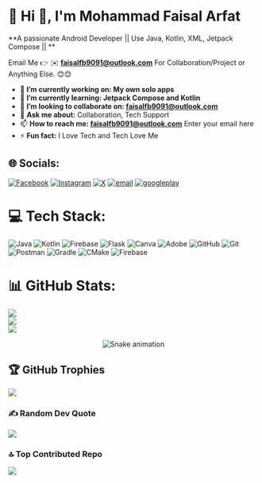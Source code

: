 # 💫 Hi 👋, I'm Mohammad Faisal Arfat
**A passionate Android Developer || Use Java, Kotlin, XML, Jetpack Compose || **

Email Me 👉 ✉️ **faisalfb9091@outlook.com** For Collaboration/Project or Anything Else. 😊😊

- 🔭 **I’m currently working on: My own solo apps**
- 🌱 **I’m currently learning: Jetpack Compose and Kotlin**
- 👯 **I’m looking to collaborate on: faisalfb9091@outlook.com**
- 💬 **Ask me about:** Collaboration, Tech Support
- 📫 **How to reach me: faisalfb9091@outlook.com** Enter your email here
- ⚡ **Fun fact:** I Love Tech and Tech Love Me


## 🌐 Socials:
[![Facebook](https://img.shields.io/badge/Facebook-%231877F2.svg?logo=Facebook&logoColor=white)](https://facebook.com/faisalfb9091@gmail.com) [![Instagram](https://img.shields.io/badge/Instagram-%23E4405F.svg?logo=Instagram&logoColor=white)](https://instagram.com/faisal_apps_dev) [![X](https://img.shields.io/badge/X-black.svg?logo=X&logoColor=white)](https://x.com/faisal_apps_dev) [![email](https://img.shields.io/badge/Email-D14836?logo=gmail&logoColor=white)](mailto:faisalfb9091@gmail.com) [![googleplay](https://imgs.search.brave.com/Ktsh9KTKZmP1eiwpEcAVnelmpC3RfFIs6TKbbnILrEk/rs:fit:860:0:0:0/g:ce/aHR0cHM6Ly9jZG4y/Lmljb25maW5kZXIu/Y29tL2RhdGEvaWNv/bnMvcm91bmQtc29j/aWFsLW1lZGlhLTIv/NTgvZ29vZ2xlX3Bs/YXkucG5n)](https://www.appbrain.com/dev/ATG+Android+Studio.inc/) 


# 💻 Tech Stack:
![Java](https://img.shields.io/badge/java-%23ED8B00.svg?style=for-the-badge&logo=openjdk&logoColor=white) ![Kotlin](https://img.shields.io/badge/kotlin-%237F52FF.svg?style=for-the-badge&logo=kotlin&logoColor=white) ![Firebase](https://img.shields.io/badge/firebase-%23039BE5.svg?style=for-the-badge&logo=firebase) ![Flask](https://img.shields.io/badge/flask-%23000.svg?style=for-the-badge&logo=flask&logoColor=white) ![Canva](https://img.shields.io/badge/Canva-%2300C4CC.svg?style=for-the-badge&logo=Canva&logoColor=white) ![Adobe](https://img.shields.io/badge/adobe-%23FF0000.svg?style=for-the-badge&logo=adobe&logoColor=white) ![GitHub](https://img.shields.io/badge/github-%23121011.svg?style=for-the-badge&logo=github&logoColor=white) ![Git](https://img.shields.io/badge/git-%23F05033.svg?style=for-the-badge&logo=git&logoColor=white) ![Postman](https://img.shields.io/badge/Postman-FF6C37?style=for-the-badge&logo=postman&logoColor=white) ![Gradle](https://img.shields.io/badge/Gradle-02303A.svg?style=for-the-badge&logo=Gradle&logoColor=white) ![CMake](https://img.shields.io/badge/CMake-%23008FBA.svg?style=for-the-badge&logo=cmake&logoColor=white) ![Firebase](https://img.shields.io/badge/firebase-a08021?style=for-the-badge&logo=firebase&logoColor=ffcd34)
# 📊 GitHub Stats:
![](https://github-readme-stats.vercel.app/api?username=faisalappsdev&theme=blue-green&hide_border=false&include_all_commits=false&count_private=true)<br/>
![](https://nirzak-streak-stats.vercel.app/?user=faisalappsdev&theme=blue-green&hide_border=false)<br/>
![](https://github-readme-stats.vercel.app/api/top-langs/?username=faisalappsdev&theme=blue-green&hide_border=false&include_all_commits=false&count_private=true&layout=compact)

<!-- Snake Game Repo View -->

<div align="center">
  <img src="https://profile-readme-generator.com/assets/snake.svg" alt="Snake animation" />
</div>

## 🏆 GitHub Trophies
![](https://github-profile-trophy.vercel.app/?username=faisalappsdev&theme=radical&no-frame=false&no-bg=true&margin-w=4)

### ✍️ Random Dev Quote
![](https://quotes-github-readme.vercel.app/api?type=horizontal&theme=radical)

### 🔝 Top Contributed Repo
![](https://github-contributor-stats.vercel.app/api?username=faisalappsdev&limit=5&theme=dark&combine_all_yearly_contributions=true)

<!-- Proudly created with GPRM ( https://gprm.itsvg.in ) -->
